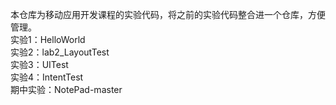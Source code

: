 本仓库为移动应用开发课程的实验代码，将之前的实验代码整合进一个仓库，方便管理。  
实验1：HelloWorld  
实验2：lab2_LayoutTest  
实验3：UITest  
实验4：IntentTest  
期中实验：NotePad-master
